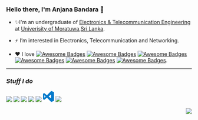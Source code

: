 ### Hello there, I'm Anjana Bandara 👋
- ✨I'm an undergraduate of [Electronics & Telecommunication Engineering](https://ent.uom.lk/) at [Univerisity of Moratuwa](https://uom.lk/),[Sri Lanka](https://en.wikipedia.org/wiki/Sri_Lanka).

- ⚡ I’m interested in Electronics, Telecommunication and Networking.
- ❤ I love [![Awesome Badges](https://img.shields.io/badge/%20-Electronics-blue)]() [![Awesome Badges](https://img.shields.io/badge/%20-Telecommunication-blue)]() [![Awesome Badges](https://img.shields.io/badge/%20-Networking-blue)]() [![Awesome Badges](https://img.shields.io/badge/%20-IoT-blue)]() [![Awesome Badges](https://img.shields.io/badge/%20-Programming-blue)]() [![Awesome Badges](https://img.shields.io/badge/%20-Designing-blue)]().
<!--
**Anjanamb/Anjanamb** is a ✨ _special_ ✨ repository because its `README.md` (this file) appears on your GitHub profile.

Here are some ideas to get you started:

- 🔭 I’m currently working on ...
- 🌱 I’m currently learning ...
- 👯 I’m looking to collaborate on ...
- 🤔 I’m looking for help with ...
- 💬 Ask me about ...
- 📫 How to reach me: ...
- 😄 Pronouns: ...
- ⚡ Fun fact: ...
-->
---
### *Stuff I do*

<code><img height="30" src="https://upload.wikimedia.org/wikipedia/commons/c/c3/Python-logo-notext.svg"></code>
<code><img height="30" src="https://upload.wikimedia.org/wikipedia/commons/2/21/Matlab_Logo.png"></code>
<code><img height="30" src="https://upload.wikimedia.org/wikipedia/commons/f/f3/Altium_Designer_logo.png"></code>
<code><img height="30" src="https://blog.digilentinc.com/wp-content/uploads/2015/01/184_multisim_app_icon_ill.png"></code>
<code><img height="30" src="https://banner2.cleanpng.com/20180328/ezw/kisspng-solidworks-computer-aided-design-3d-computer-graph-work-5abb8876c7bd12.1780632115222396068181.jpg"></code>
<code><img height="30" src="https://github.com/bimalka98/bimalka98/blob/master/Logos/visual-studio-code.svg"></code>
<code><img height="30" src="https://upload.wikimedia.org/wikipedia/commons/2/2b/Node-red-icon.png"></code> 


<a href="https://github.com/Anjanamb/github-readme-stats"><img align="right" src="https://github-readme-stats.vercel.app/api/top-langs/?username=Anjanamb&hide=jupyter%20notebook&layout=compact&theme=gruvbox&hide_border=true" /></a> 
